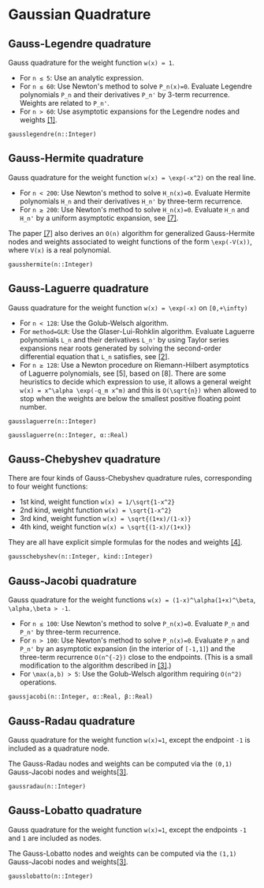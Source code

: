 # Gaussian Quadrature


## Gauss-Legendre quadrature
Gauss quadrature for the weight function ``w(x) = 1``.

* For ``n ≤ 5``: Use an analytic expression.
* For ``n ≤ 60``: Use Newton's method to solve ``P_n(x)=0``. Evaluate Legendre polynomials ``P_n`` and their derivatives ``P_n'`` by 3-term recurrence. Weights are related to ``P_n'``.
* For ``n > 60``: Use asymptotic expansions for the Legendre nodes and weights [[1]](http://epubs.siam.org/doi/abs/10.1137/140954969).

```@docs
gausslegendre(n::Integer)
```


## Gauss-Hermite quadrature
Gauss quadrature for the weight function ``w(x) = \exp(-x^2)`` on the real line.

* For ``n < 200``: Use Newton's method to solve ``H_n(x)=0``. Evaluate Hermite polynomials ``H_n`` and their derivatives ``H_n'`` by three-term recurrence.
* For ``n ≥ 200``: Use Newton's method to solve ``H_n(x)=0``. Evaluate ``H_n`` and ``H_n'`` by a uniform asymptotic expansion, see [[7]](http://arxiv.org/abs/1410.5286).

The paper [[7]](http://arxiv.org/abs/1410.5286) also derives an ``O(n)`` algorithm for generalized Gauss-Hermite nodes and weights associated to weight functions of the form ``\exp(-V(x))``, where ``V(x)`` is a real polynomial.

```@docs
gausshermite(n::Integer)
```


## Gauss-Laguerre quadrature
Gauss quadrature for the weight function ``w(x) = \exp(-x)`` on ``[0,+\infty)``

* For ``n < 128``: Use the Golub-Welsch algorithm.
* For `method=GLR`: Use the Glaser-Lui-Rohklin algorithm. Evaluate Laguerre polynomials ``L_n`` and their derivatives ``L_n'`` by using Taylor series expansions near roots generated by solving the second-order differential equation that ``L_n`` satisfies, see [[2]](http://epubs.siam.org/doi/pdf/10.1137/06067016X).
* For ``n ≥ 128``: Use a Newton procedure on Riemann-Hilbert asymptotics of Laguerre polynomials, see [5], based on [8]. There are some heuristics to decide which expression to use, it allows a general weight ``w(x) = x^\alpha \exp(-q_m x^m)`` and this is ``O(\sqrt{n})`` when allowed to stop when the weights are below the smallest positive floating point number.

```@docs
gausslaguerre(n::Integer)
```

```@docs
gausslaguerre(n::Integer, α::Real)
```


## Gauss-Chebyshev quadrature
There are four kinds of Gauss-Chebyshev quadrature rules, corresponding to four weight functions:

* 1st kind, weight function ``w(x) = 1/\sqrt{1-x^2}``
* 2nd kind, weight function ``w(x) = \sqrt{1-x^2}``
* 3rd kind, weight function ``w(x) = \sqrt{(1+x)/(1-x)}``
* 4th kind, weight function ``w(x) = \sqrt{(1-x)/(1+x)}``

They are all have explicit simple formulas for the nodes and weights [[4]](https://books.google.co.jp/books?id=8FHf0P3to0UC).

```@docs
gausschebyshev(n::Integer, kind::Integer)
```


## Gauss-Jacobi quadrature
Gauss quadrature for the weight functions ``w(x) = (1-x)^\alpha(1+x)^\beta``, ``\alpha,\beta > -1``.

* For ``n ≤ 100``: Use Newton's method to solve ``P_n(x)=0``. Evaluate ``P_n`` and ``P_n'`` by three-term recurrence.
* For ``n > 100``: Use Newton's method to solve ``P_n(x)=0``. Evaluate ``P_n`` and ``P_n'`` by an asymptotic expansion (in the interior of ``[-1,1]``) and the three-term recurrence ``O(n^{-2})`` close to the endpoints. (This is a small modification to the algorithm described in [[3]](http://epubs.siam.org/doi/abs/10.1137/120889873).)
* For ``\max(a,b) > 5``: Use the Golub-Welsch algorithm requiring ``O(n^2)`` operations.

```@docs
gaussjacobi(n::Integer, α::Real, β::Real)
```


## Gauss-Radau quadrature
Gauss quadrature for the weight function ``w(x)=1``, except the endpoint ``-1`` is included as a quadrature node.

The Gauss-Radau nodes and weights can be computed via the ``(0,1)`` Gauss-Jacobi nodes and weights[[3]](http://epubs.siam.org/doi/abs/10.1137/120889873).

```@docs
gaussradau(n::Integer)
```


## Gauss-Lobatto quadrature
Gauss quadrature for the weight function ``w(x)=1``, except the endpoints ``-1`` and ``1`` are included as nodes.

The Gauss-Lobatto nodes and weights can be computed via the ``(1,1)`` Gauss-Jacobi nodes and weights[[3]](http://epubs.siam.org/doi/abs/10.1137/120889873).

```@docs
gausslobatto(n::Integer)
```

